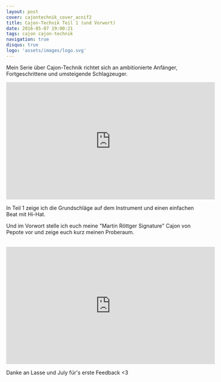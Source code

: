 ```yaml
---
layout: post
cover: cajontechnik_cover_acnif2
title: Cajon-Technik Teil 1 (und Vorwort)
date: 2016-05-07 19:00:21
tags: cajon cajon-technik 
navigation: true
disqus: true
logo: 'assets/images/logo.svg'
---
```


Mein Serie über Cajon-Technik richtet sich an ambitionierte Anfänger, Fortgeschrittene und umsteigende Schlagzeuger. 

<iframe width="560" height="315" src="https://www.youtube-nocookie.com/embed/N2KCQ23JIb0" frameborder="0" allow="autoplay; encrypted-media" allowfullscreen></iframe>

<!-- more -->

In Teil 1 zeige ich die Grundschläge auf dem Instrument und einen einfachen Beat mit Hi-Hat.

Und im Vorwort stelle ich euch meine "Martin Röttger Signature" Cajon von  Pepote vor und zeige euch kurz meinen Proberaum.<br><br>

<iframe width="560" height="315" src="https://www.youtube-nocookie.com/embed/Gpaotp40oQ4" frameborder="0" allow="autoplay; encrypted-media" allowfullscreen></iframe>

Danke an Lasse und July für's erste Feedback <3

